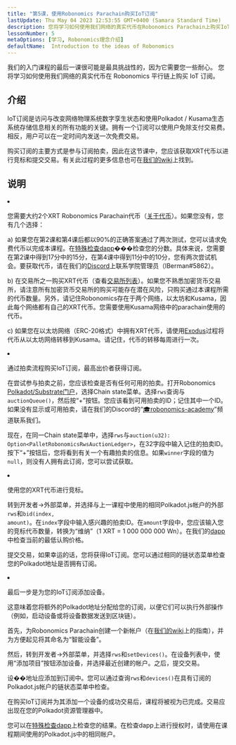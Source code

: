 ```yaml
---
title: "第5课，使用Robonomics Parachain购买IoT订阅"
lastUpdate: Thu May 04 2023 12:53:55 GMT+0400 (Samara Standard Time)
description: 您将学习如何使用我们网络的真实代币在Robonomics Parachain上购买IoT订阅。
lessonNumber: 5
metaOptions: [学习, Robonomics理念介绍]
defaultName:  Introduction to the ideas of Robonomics
---
```


我们的入门课程的最后一课很可能是最具挑战性的，因为它需要您一些耐心。 您将学习如何使用我们网络的真实代币在 Robonomics 平行链上购买 IoT 订阅。


## 介绍

IoT订阅是访问与改变网络物理系统数字孪生状态和使用Polkadot / Kusama生态系统存储信息相关的所有功能的关键。拥有一个订阅可以使用户免除支付交易费。相反，用户可以在一定时间内发送一次免费交易。

购买订阅的主要方式是参与订阅拍卖，因此在这节课中，您应该获取XRT代币以进行竞标和提交交易。有关此过程的更多信息也可在[我们的wiki](https://wiki.robonomics.netw或k/docs/get-subscription)上找到。

## 说明

<List type="numbers">

<li>

您需要大约2个XRT Robonomics Parachain代币（[关于代币](https://robonomics.netw或k/xrt/)）。如果您没有，您有几个选择：

a) 如果您在第2课和第4课后都以90%的正确答案通过了两次测试，您可以请求免费代币以完成本课程。在[特殊检查dapp](https://lk.robonomics.academy/)���检查您的分数。具体来说，您需要在第2课中得到17分中的15分，在第4课中得到11分中的10分，您有两次尝试机会。要获取代币，请在我们的[Discord](https://discord.gg/xqDgG3EGm9)上联系学院管理员（IBerman#5862）。

b) 在交易所之一购买XRT代币（查看[交易所列表](https://www.coingecko.com/en/coins/robonomics-network#markets/)）。如果您不熟悉加密货币交易所，请注意所有加密货币交易所的购买可能存在潜在风险，只购买通过本课程所需的代币数量。另外，请记住Robonomics存在于两个网络，以太坊和Kusama，因此每个网络都有自己的XRT代币。您需要使用Kusama网络中的parachain使用的代币。

c) 如果您在以太坊网络（ERC-20格式）中拥有XRT代币，请使用[Exodus](https://old.dapp.robonomics.network/#/exodus)过程将代币从以太坊网络转移到Kusama。请记住，代币的转移每周进行一次。

</li>

<li>

通过拍卖流程购买IoT订阅，最高出价者获得订阅。

在尝试参与拍卖之前，您应该检查是否有任何可用的拍卖。打开Robonomics [Polkadot/Substrate门户](https://polkadot.js.org/apps/?rpc=wss%3A%2F%2Fkusama.rpc.robonomics.network%2F#/chainstate)，选择Chain state菜单。选择<code>rws</code>查询与<code>auctionQueue()</code>，然后按“+”按钮。您应该看到可用拍卖的ID；记住其中一个ID。如果没有显示或可用拍卖，请在我们的Discord的“[🎓robonomics-academy](https://discord.com/channels/803947358492557312/803947358492557315)”频道联系我们。

现在，在同一Chain state菜单中，选择<code>rws</code>与<code>auction(u32): Option&lt;PalletRobonomicsRwsAuctionLedger&gt;</code>，在32字段中输入记住的拍卖ID。按下“+”按钮后，您将看到有关一个有趣拍卖的信息。如果<code>winner</code>字段的值为<code>null</code>，则没有人拥有此订阅，您可以尝试获取。

</li>

<li>

使用您的XRT代币进行竞标。

转到开发者->外部菜单，并选择与上一课程中使用的相同Polkadot.js帐户的外部<code>rws</code>和<code>bid(index, amount)</code>。在<code>index</code>字段中输入感兴趣的拍卖ID。在<code>amount</code>字段中，您应该输入您的竞标代币数量，转换为“维纳”（1 XRT = 1 000 000 000 Wn）。在我们的[dapp](https://dapp.robonomics.network/#/subscription)中检查当前的最低认购价格。 

提交交易，如果幸运的话，您将获得IoT订阅。您可以通过相同的链状态菜单检查您的Polkadot地址是否拥有订阅。

</li>

<li>

最后一步是为您的IoT订阅添加设备。

这意味着您将额外的Polkadot地址分配给您的订阅，以便它们可以执行外部操作（例如，启动设备或将设备数据发送到区块链）。

首先，为Robonomics Parachain创建一个新帐户（在[我们的wiki](https://wiki.robonomics.network/docs/create-account-in-dapp/)上的指南），并为方便起见将其命名为“智能设备”。

然后，转到开发者->外部菜单，并选择<code>rws</code>和<code>setDevices()</code>。在设备列表中，使用“添加项目”按钮添加设备，并选择最近创建的帐户。之后，提交交易。

设��地址应添加到订阅中。您可以通过查询<code>rws</code>和<code>devices()</code>在具有订阅的Polkadot.js帐户的链状态菜单中检查。

</li>

</List>

<Result>

在购买IoT订阅并为其添加一个设备的成功交易后，课程将被视为已完成。交易应出现在您的Polkadot资源管理器中。

您可以在[特殊检查dapp](https://lk.robonomics.academy/)上检查您的结果。在检查dapp上进行授权时，请使用在课程期间使用的Polkadot.js中的相同帐户。

</Result>